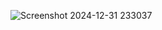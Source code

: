 ![Screenshot 2024-12-31 233037](https://github.com/user-attachments/assets/331fea3d-cc8a-4d9c-b031-d54773469bfc)
